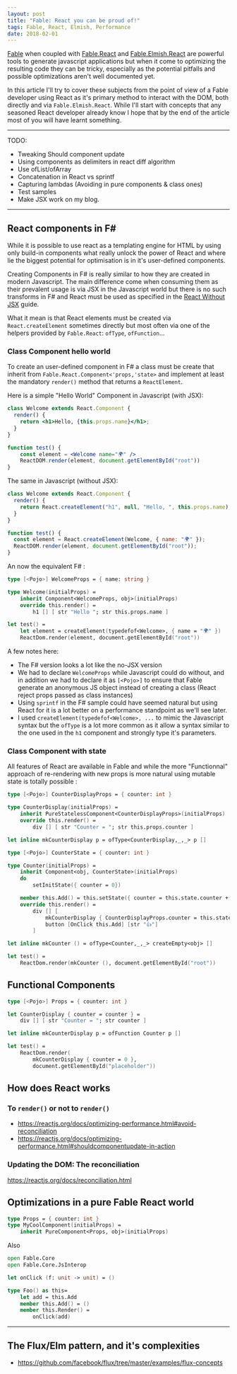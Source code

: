 ```yaml
---
layout: post
title: "Fable: React you can be proud of!"
tags: Fable, React, Elmish, Performance
date: 2018-02-01
---
```


[Fable](http://fable.io/) when coupled with [Fable.React](https://github.com/fable-compiler/fable-react) and
[Fable.Elmish.React](https://fable-elmish.github.io/react/) are powerful tools to generate javascript applications but
when it come to optimizing the resulting code they can be tricky, especially as the potential pitfalls and possible
optimizations aren't well documented yet.

In this article I'll try to cover these subjects from the point of view of a Fable developer using React as it's primary
method to interact with the DOM, both directly and via `Fable.Elmish.React`. While I'll start with concepts that any
seasoned React developer already know I hope that by the end of the article most of you will have learnt something.

-------------------

TODO:

* Tweaking Should component update
* Using components as delimiters in react diff algorithm
* Use ofList/ofArray
* Concatenation in React vs sprintf
* Capturing lambdas (Avoiding in pure components & class ones)
* Test samples
* Make JSX work on my blog.

-------------------

React components in F#
----------------------

While it is possible to use react as a templating engine for HTML by using only build-in components what really unlock
the power of React and where lie the biggest potential for optimisation is in it's user-defined components.

Creating Components in F# is really similar to how they are created in modern Javascript. The main difference come when
consuming them as their prevalent usage is via JSX in the Javascript world but there is no such transforms in F# and
React must be used as specified in the [React Without JSX](https://reactjs.org/docs/react-without-jsx.html) guide.

What it mean is that React elements must be created via `React.createElement` sometimes directly but most often via one
of the helpers provided by `Fable.React`: `ofType`, `ofFunction`...

### Class Component hello world

To create an user-defined component in F# a class must be create that inherit from
`Fable.React.Component<'props,'state>` and implement at least the mandatory `render()` method that returns a
`ReactElement`.

Here is a simple "Hello World" Component in Javascript (with JSX):

```jsx
class Welcome extends React.Component {
  render() {
    return <h1>Hello, {this.props.name}</h1>;
  }
}

function test() {
    const element = <Welcome name="🌍" />
    ReactDOM.render(element, document.getElementById("root"))
}
```

The same in Javascript (without JSX):

```javascript
class Welcome extends React.Component {
  render() {
    return React.createElement("h1", null, "Hello, ", this.props.name);
  }
}

function test() {
  const element = React.createElement(Welcome, { name: "🌍" });
  ReactDOM.render(element, document.getElementById("root"));
}
```

An now the equivalent F# :

```fsharp
type [<Pojo>] WelcomeProps = { name: string }

type Welcome(initialProps) =
    inherit Component<WelcomeProps, obj>(initialProps)
    override this.render() =
        h1 [] [ str "Hello "; str this.props.name ]

let test() =
    let element = createElement(typedefof<Welcome>, { name = "🌍" })
    ReactDom.render(element, document.getElementById("root"))
```

A few notes here:

* The F# version looks a lot like the no-JSX version
* We had to declare `WelcomeProps` while Javascript could do without, and in addition we had to declare it as `[<Pojo>]`
  to ensure that Fable generate an anonymous JS object instead of creating a class (React reject props passed as class
  instances)
* Using `sprintf` in the F# sample could have seemed natural but using React for it is a lot better on a performance
  standpoint as we'll see later.
* I used `createElement(typedefof<Welcome>, ...` to mimic the Javascript syntax but the `ofType` is a lot more common as
  it allow a syntax similar to the one used in the `h1` component and strongly type it's parameters.

### Class Component with state

All features of React are available in Fable and while the more "Functionnal" approach of re-rendering with new props
is more natural using mutable state is totally possible :

```fsharp
type [<Pojo>] CounterDisplayProps = { counter: int }

type CounterDisplay(initialProps) =
    inherit PureStatelessComponent<CounterDisplayProps>(initialProps)
    override this.render() =
        div [] [ str "Counter = "; str this.props.counter ]

let inline mkCounterDisplay p = ofType<CounterDisplay,_,_> p []

type [<Pojo>] CounterState = { counter: int }

type Counter(initialProps) =
    inherit Component<obj, CounterState>(initialProps)
    do
        setInitState({ counter = 0})

    member this.Add() = this.setState({ counter = this.state.counter + 1 })
    override this.render() =
        div [] [
            mkCounterDisplay { CounterDisplayProps.counter = this.state.counter }
            button [OnClick this.Add] [str "👍"]
        ]

let inline mkCounter () = ofType<Counter,_,_> createEmpty<obj> []

let test() =
    ReactDom.render(mkCounter (), document.getElementById("root"))
```

Functional Components
---------------------

```fsharp
type [<Pojo>] Props = { counter: int }

let CounterDisplay { counter = counter } =
    div [] [ str "Counter = "; str counter ]

let inline mkCounterDisplay p = ofFunction Counter p []

let test() =
    ReactDom.render(
        mkCounterDisplay { counter = 0 },
        document.getElementById("placeholder"))
```

## How does React works

### To `render()` or not to `render()`

* https://reactjs.org/docs/optimizing-performance.html#avoid-reconciliation
* https://reactjs.org/docs/optimizing-performance.html#shouldcomponentupdate-in-action

### Updating the DOM: The reconciliation

https://reactjs.org/docs/reconciliation.html

## Optimizations in a pure Fable React world

```fsharp
type Props = { counter: int }
type MyCoolComponent(initialProps) =
    inherit PureComponent<Props, obj>(initialProps)

```

Also

```fsharp
open Fable.Core
open Fable.Core.JsInterop

let onClick (f: unit -> unit) = ()

type Foo() as this=
    let add = this.Add
    member this.Add() = ()
    member this.Render() =
        onClick(add)
```
-------------------

## The Flux/Elm pattern, and it's complexities

* https://github.com/facebook/flux/tree/master/examples/flux-concepts

